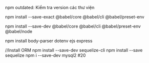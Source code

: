 npm outdated: Kiểm tra version các thư viện

npm install --save-exact @babel/core @babel/cli @babel/preset-env

npm install --save-dev @babel/core @babel/cli @babel/preset-env @babel/node

npm install body-parser dotenv ejs express

//Install ORM
npm install --save-dev sequelize-cli
npm install --save sequelize
npm i --save-dev mysql2
#20
